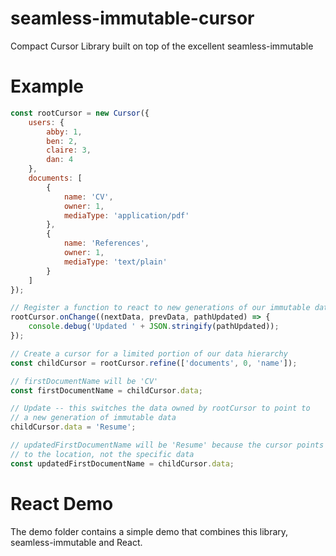 # seamless-immutable-cursor
Compact Cursor Library built on top of the excellent seamless-immutable

# Example
```javascript
const rootCursor = new Cursor({
    users: {
        abby: 1,
        ben: 2,
        claire: 3,
        dan: 4
    },
    documents: [
        {
            name: 'CV',
            owner: 1,
            mediaType: 'application/pdf'
        },
        {
            name: 'References',
            owner: 1,
            mediaType: 'text/plain'
        }
    ]
});

// Register a function to react to new generations of our immutable data
rootCursor.onChange((nextData, prevData, pathUpdated) => {
    console.debug('Updated ' + JSON.stringify(pathUpdated));
});

// Create a cursor for a limited portion of our data hierarchy
const childCursor = rootCursor.refine(['documents', 0, 'name']);

// firstDocumentName will be 'CV'
const firstDocumentName = childCursor.data;

// Update -- this switches the data owned by rootCursor to point to
// a new generation of immutable data
childCursor.data = 'Resume';

// updatedFirstDocumentName will be 'Resume' because the cursor points
// to the location, not the specific data
const updatedFirstDocumentName = childCursor.data;
```

# React Demo
The demo folder contains a simple demo that combines this library, seamless-immutable and React.